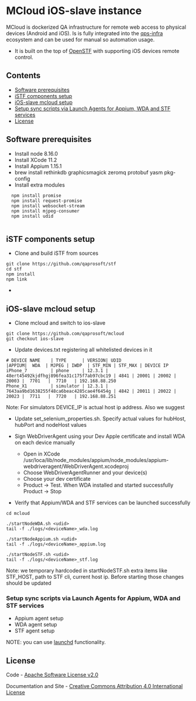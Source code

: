 MCloud iOS-slave instance
==================

MCloud is dockerized QA infrastructure for remote web access to physical devices (Android and iOS). Is is fully integrated into the [qps-infra](http://www.qps-infra.io) ecosystem and can be used for manual so automation usage.

* It is built on the top of [OpenSTF](https://github.com/openstf) with supporting iOS devices remote control.

## Contents
* [Software prerequisites](#software-prerequisites)
* [iSTF components setup](#istf-components-setup)
* [iOS-slave mcloud setup](#ios-slave-mcloud-setup)
* [Setup sync scripts via Launch Agents for Appium, WDA and STF services](#setup-sync-scripts-via-launch-agents-for-appium-wda-and-stf-services)
* [License](#license)

## Software prerequisites
* Install node 8.16.0
* Install XCode 11.2
* Install Appium 1.15.1
* brew install rethinkdb graphicsmagick zeromq protobuf yasm pkg-config
* Install extra modules
```
  npm install promise
  npm install request-promise
  npm install websocket-stream
  npm install mjpeg-consumer
  npm install udid
  
```

## iSTF components setup
* Clone and build iSTF from sources
```
git clone https://github.com/qaprosoft/stf
cd stf
npm install
npm link
```
* 

## iOS-slave mcloud setup
* Clone mcloud and switch to ios-slave
```
git clone https://github.com/qaprosoft/mcloud
git checkout ios-slave

```
* Update devices.txt registering all whitelisted devices in it
```
# DEVICE NAME    | TYPE      | VERSION| UDID                                     |APPIUM|  WDA  | MJPEG | IWDP  | STF_MIN | STF_MAX | DEVICE IP
iPhone_7         | phone     | 12.3.1 | 48ert45492kjdfhgj896fea31c175f7ab97cbc19 | 4841 | 20001 | 20002 | 20003 |  7701   |  7710   | 192.168.88.250
Phone_X1         | simulator | 12.3.1 | 7643aa9bd1638255f48ca6beac4285cae4f6454g | 4842 | 20011 | 20022 | 20023 |  7711   |  7720   | 192.168.88.251
```
Note: For simulators DEVICE_IP is actual host ip address. Also we suggest

* Update set_selenium_properties.sh. Specify actual values for hubHost, hubPort and nodeHost values

* Sign WebDriverAgent using your Dev Apple certificate and install WDA on each device manually
  * Open in XCode /usr/loca/lib/node_modules/appium/node_modules/appium-webdriveragent/WebDriverAgent.xcodeproj
  * Choose WebDriverAgentRunner and your device(s) 
  * Choose your dev certificate
  * Product -> Test. When WDA installed and started successfully Product -> Stop

* Verify that Appium/WDA and STF services can be launched successfully
```
cd mcloud

./startNodeWDA.sh <udid>
tail -f ./logs/<deviceName>_wda.log

./startNodeAppium.sh <udid>
tail -f ./logs/<deviceName>_appium.log

./startNodeSTF.sh <udid>
tail -f ./logs/<deviceName>_stf.log
```  

Note: we temporary hardcoded in startNodeSTF.sh extra items like STF_HOST, path to STF cli, current host ip. Before starting those changes should be updated
### Setup sync scripts via Launch Agents for Appium, WDA and STF services
  * Appium agent setup
  * WDA agent setup
  * STF agent setup
  
NOTE: you can use [launchd](https://www.launchd.info/) functionality.

## License
Code - [Apache Software License v2.0](http://www.apache.org/licenses/LICENSE-2.0)

Documentation and Site - [Creative Commons Attribution 4.0 International License](http://creativecommons.org/licenses/by/4.0/deed.en_US)
